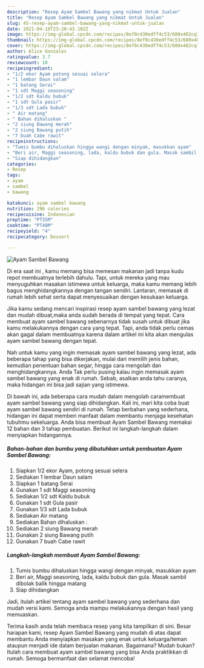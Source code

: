 ```yaml
---
description: "Resep Ayam Sambel Bawang yang nikmat Untuk Jualan"
title: "Resep Ayam Sambel Bawang yang nikmat Untuk Jualan"
slug: 45-resep-ayam-sambel-bawang-yang-nikmat-untuk-jualan
date: 2021-04-16T23:20:43.102Z
image: https://img-global.cpcdn.com/recipes/8ef0c430edff4c53/680x482cq70/ayam-sambel-bawang-foto-resep-utama.jpg
thumbnail: https://img-global.cpcdn.com/recipes/8ef0c430edff4c53/680x482cq70/ayam-sambel-bawang-foto-resep-utama.jpg
cover: https://img-global.cpcdn.com/recipes/8ef0c430edff4c53/680x482cq70/ayam-sambel-bawang-foto-resep-utama.jpg
author: Alice Gonzales
ratingvalue: 3.7
reviewcount: 10
recipeingredient:
- "1/2 ekor Ayam potong sesuai selera"
- "1 lembar Daun salam"
- "1 batang Serai"
- "1 sdt Maggi seasoning"
- "1/2 sdt Kaldu bubuk"
- "1 sdt Gula pasir"
- "1/3 sdt Lada bubuk"
- " Air matang"
- " Bahan dihaluskan "
- "2 siung Bawang merah"
- "2 siung Bawang putih"
- "7 buah Cabe rawit"
recipeinstructions:
- "Tumis bumbu dihaluskan hingga wangi dengan minyak, masukkan ayam"
- "Beri air, Maggi seasoning, lada, kaldu bubuk dan gula. Masak sambil dibolak balik hingga matang"
- "Siap dihidangkan"
categories:
- Resep
tags:
- ayam
- sambel
- bawang

katakunci: ayam sambel bawang 
nutrition: 296 calories
recipecuisine: Indonesian
preptime: "PT35M"
cooktime: "PT40M"
recipeyield: "4"
recipecategory: Dessert

---
```



![Ayam Sambel Bawang](https://img-global.cpcdn.com/recipes/8ef0c430edff4c53/680x482cq70/ayam-sambel-bawang-foto-resep-utama.jpg)

Di era  saat ini , kamu memang bisa memesan makanan jadi tanpa kudu repot membuatnya terlebih dahulu. Tapi, untuk mereka yang mau menyuguhkan masakan istimewa untuk keluarga, maka kamu memang lebih bagus menghidangkannya dengan tangan sendiri. Lantaran, memasak di rumah lebih sehat serta dapat menyesuaikan dengan kesukaan keluarga.

Jika kamu sedang mencari inspirasi resep ayam sambel bawang yang lezat dan mudah dibuat,maka anda sudah berada di tempat yang tepat. Cara membuat ayam sambel bawang  sebenarnya tidak susah untuk dibuat jika kamu melakukannya dengan cara yang tepat. Tapi, anda tidak perlu cemas akan gagal dalam membuatnya 
karena dalam artikel ini kita akan mengulas ayam sambel bawang dengan tepat.  



Nah untuk kamu yang ingin memasak ayam sambel bawang yang lezat, ada beberapa tahap yang bisa dikerjakan, mulai dari memilih jenis bahan, kemudian penentuan bahan segar, hingga cara mengolah dan menghidangkannya. Anda Tak perlu pusing kalau ingin memasak ayam sambel bawang yang enak di rumah. Sebab, asalkan anda  tahu caranya, maka hidangan ini bisa jadi sajian yang istimewa.

Di bawah ini, ada beberapa cara mudah dalam mengolah caramembuat ayam sambel bawang yang siap dihidangkan. Kali ini, mari kita coba buat ayam sambel bawang sendiri di rumah. Tetap berbahan yang sederhana, hidangan ini dapat memberi manfaat dalam membantu menjaga kesehatan tubuhmu sekeluarga. Anda bisa membuat Ayam Sambel Bawang memakai 12 bahan dan 3 tahap pembuatan. Berikut ini langkah-langkah dalam menyiapkan hidangannya.

<!--inarticleads1-->

##### Bahan-bahan dan bumbu yang dibutuhkan untuk pembuatan Ayam Sambel Bawang:

1. Siapkan 1/2 ekor Ayam, potong sesuai selera
1. Sediakan 1 lembar Daun salam
1. Siapkan 1 batang Serai
1. Gunakan 1 sdt Maggi seasoning
1. Sediakan 1/2 sdt Kaldu bubuk
1. Gunakan 1 sdt Gula pasir
1. Gunakan 1/3 sdt Lada bubuk
1. Sediakan  Air matang
1. Sediakan  Bahan dihaluskan :
1. Sediakan 2 siung Bawang merah
1. Gunakan 2 siung Bawang putih
1. Gunakan 7 buah Cabe rawit




<!--inarticleads2-->

##### Langkah-langkah membuat Ayam Sambel Bawang:

1. Tumis bumbu dihaluskan hingga wangi dengan minyak, masukkan ayam
1. Beri air, Maggi seasoning, lada, kaldu bubuk dan gula. Masak sambil dibolak balik hingga matang
1. Siap dihidangkan




Jadi, itulah artikel tentang  ayam sambel bawang  yang sederhana dan mudah versi kami. Semoga anda mampu melakukannya dengan hasil yang memuaskan. 

Terima kasih anda telah membaca resep yang kita tampilkan di sini. Besar harapan kami, resep  Ayam Sambel Bawang yang mudah di atas dapat membantu Anda menyiapkan masakan yang enak untuk keluarga/teman ataupun menjadi ide dalam berjualan makanan. Bagaimana? Mudah bukan? Itulah cara membuat ayam sambel bawang yang bisa Anda praktikkan di rumah. Semoga bermanfaat dan selamat mencoba!

